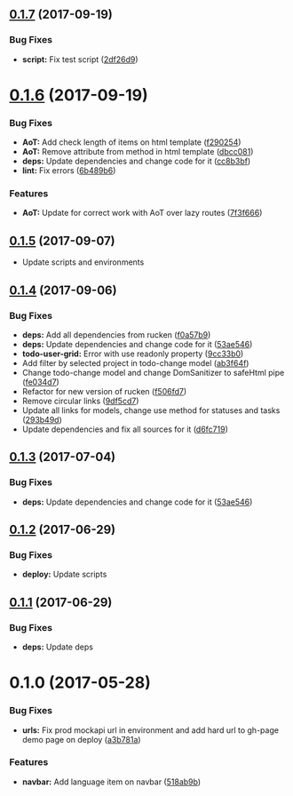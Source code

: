 <a name="0.1.7"></a>
## [0.1.7](https://github.com/site15/rucken-todo/compare/0.1.6...0.1.7) (2017-09-19)


### Bug Fixes

* **script:** Fix test script ([2df26d9](https://github.com/site15/rucken-todo/commit/2df26d9))



<a name="0.1.6"></a>
# [0.1.6](https://github.com/site15/rucken-todo/compare/0.1.5...0.1.6) (2017-09-19)


### Bug Fixes

* **AoT:** Add check length of items on html template ([f290254](https://github.com/site15/rucken-todo/commit/f290254))
* **AoT:** Remove attribute from method in html template ([dbcc081](https://github.com/site15/rucken-todo/commit/dbcc081))
* **deps:** Update dependencies and change code for it ([cc8b3bf](https://github.com/site15/rucken-todo/commit/cc8b3bf))
* **lint:** Fix errors ([6b489b6](https://github.com/site15/rucken-todo/commit/6b489b6))


### Features

* **AoT:** Update for correct work with AoT over lazy routes ([7f3f666](https://github.com/site15/rucken-todo/commit/7f3f666))



<a name="0.1.5"></a>
## [0.1.5](https://github.com/site15/rucken-todo/compare/0.1.4...0.1.5) (2017-09-07)


* Update scripts and environments


<a name="0.1.4"></a>
## [0.1.4](https://github.com/site15/rucken-todo/compare/0.1.2...0.1.4) (2017-09-06)


### Bug Fixes

* **deps:** Add all dependencies from rucken ([f0a57b9](https://github.com/site15/rucken-todo/commit/f0a57b9))
* **deps:** Update dependencies and change code for it ([53ae546](https://github.com/site15/rucken-todo/commit/53ae546))
* **todo-user-grid:** Error with use readonly property ([9cc33b0](https://github.com/site15/rucken-todo/commit/9cc33b0))
* Add filter by selected project in todo-change model ([ab3f64f](https://github.com/site15/rucken-todo/commit/ab3f64f))
* Change todo-change model and change DomSanitizer to safeHtml pipe ([fe034d7](https://github.com/site15/rucken-todo/commit/fe034d7))
* Refactor for new version of rucken ([f506fd7](https://github.com/site15/rucken-todo/commit/f506fd7))
* Remove circular links ([9df5cd7](https://github.com/site15/rucken-todo/commit/9df5cd7))
* Update all links for models, change use method for statuses and tasks ([293b49d](https://github.com/site15/rucken-todo/commit/293b49d))
* Update dependencies and fix all sources for it ([d6fc719](https://github.com/site15/rucken-todo/commit/d6fc719))



<a name="0.1.3"></a>
## [0.1.3](https://github.com/site15/rucken-todo/compare/0.1.2...v0.1.3) (2017-07-04)


### Bug Fixes

* **deps:** Update dependencies and change code for it ([53ae546](https://github.com/site15/rucken-todo/commit/53ae546))



<a name="0.1.2"></a>
## [0.1.2](https://github.com/site15/rucken-todo/compare/0.1.0...v0.1.2) (2017-06-29)

### Bug Fixes

* **deploy:** Update scripts


<a name="0.1.1"></a>
## [0.1.1](https://github.com/site15/rucken-todo/compare/0.1.0...v0.1.1) (2017-06-29)

### Bug Fixes

* **deps:** Update deps


<a name="0.1.0"></a>
# 0.1.0 (2017-05-28)


### Bug Fixes

* **urls:** Fix prod mockapi url in environment and add hard url to gh-page demo page on deploy ([a3b781a](https://github.com/site15/rucken-todo/commit/a3b781a))


### Features

* **navbar:** Add language item on navbar ([518ab9b](https://github.com/site15/rucken-todo/commit/518ab9b))



